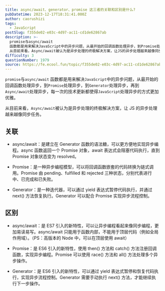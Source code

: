 ```yaml
---
title: async/await、generator、promise 这三者的关联和区别是什么?
pubDatetime: 2023-12-17T18:31:41.000Z
author: caorushizi
tags:
  - JavaScript
postSlug: f355de02-e03c-4d97-ac11-cd1de62867ab
description: >-
  promise与async/await
  函数都是用来解决JavaScript中的异步问题，从最开始的回调函数处理异步，到Promise处理异步，到Generator处理异步，再到Async/await处理异步，每一次的技术更新都使得JavaScript处理异步的方式更加优雅。
  从目前来看，Async/await被认为是异步处理的终极解决方案，让JS的异步处理越来越像同步任务。 关联 async/a
difficulty: 3
questionNumber: 1979
source: https://fe.ecool.fun/topic/f355de02-e03c-4d97-ac11-cd1de62867ab
---
```


`promise`与`async/await` 函数都是用来解决`JavaScript`中的异步问题，从最开始的回调函数处理异步，到`Promise`处理异步，到`Generator`处理异步，再到`Async/await`处理异步，每一次的技术更新都使得`JavaScript`处理异步的方式更加优雅。

从目前来看，`Async/await`被认为是异步处理的终极解决方案，让 JS 的异步处理越来越像同步任务。

## 关联

- async/await：是建立在 Generator 函数的语法糖，可以更方便地实现异步编程。async 函数返回一个 Promise 对象，await 表达式会阻塞代码执行，直到 Promise 对象状态变为 resolved。

- Promise：是一种异步编程模型，可以将回调函数嵌套的代码转换为链式调用。Promise 由 pending、fulfilled 和 rejected 三种状态，分别代表进行中、已完成和已失败。

- Generator：是一种迭代器，可以通过 yield 表达式暂停代码执行，并通过 next() 方法恢复执行。Generator 可以配合 Promise 实现异步流程控制。

## 区别

- async/await：是 ES7 引入的新特性，可以让异步编程看起来像同步编程，更加易读易写。async/await 只能用于函数内部，不能用于顶层代码（例如全局作用域）。（PS：高版本的 Node 中，可以在顶层使用 await）

- Promise：是 ES6 引入的新特性，使用 then() 方法和 catch() 方法注册回调函数，实现异步编程。Promise 可以使用 race() 方法和 all() 方法处理多个异步操作。

- Generator：是 ES6 引入的新特性，可以通过 yield 表达式暂停和恢复代码执行，实现异步流程控制。Generator 需要手动执行 next() 方法，才能继续执行下一步操作。
